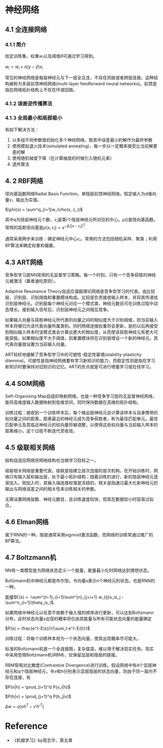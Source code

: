 # 神经网络

## 4.1 全连接网络

### 4.1.1 简介

给定训练集，权重$w_i$以及阈值$\theta$可通过学习得到。

$w_i = w_i + \eta(y-\hat{y})x_i$

常见的神经网络是每层神经元与下一层全互连，不存在同层或者跨层连接。这种结构被称为多层前馈神经网络(multi-layer feedforward neural networks)。前馈是指在网络拓扑结构上不存在环或回路。

### 4.1.2 误差逆传播算法

### 4.1.3 全局最小和局部极小

有如下解决方法：

1. 以多组不同参数值初始化多个神经网络，取其中误差最小的解作为最终参数
2. 使用模拟退火技术(simulated annealing)，每一步以一定概率接受比当前解更差的解
3. 使用随机梯度下降（在计算梯度的时候引入随机元素）
4. 遗传算法



## 4. 2 RBF网络

径向基函数网络Radial Basis Function。单隐层前馈神经网络。假定输入为d维向量x，输出为实值。

$\phi(x) = \sum^q_{i=1}w_i\rho(x, c_i)$

其中q为隐层神经元个数，$c_i$是第i个隐层神经元所对应的中心。$\rho()$是径向基函数。常用的高斯径向基是$\rho(x, c_i)=e^{-\beta_i||x-c_i||^2}$. 

通常采用两步来训练：确定神经元中心$c_i$，常用的方法包括随机采样、聚类；利用BP算法来确定权重和偏置。



## 4.3 ART网络

竞争型学习是NN常用的无监督学习策略。每一个时刻，只有一个竞争获胜的神经元被激活（赢者通吃原则）。

Adaptive Resonance Theory自适应谐振理论网络是竞争型学习的代表。由比较层、识别层、识别阈值和重置模块构成。比较层负责接收输入样本，并将其传递给识别层神经元。识别层每个神经元对应一个模式类，神经元数目可在训练过程中动态增长。接到输入信号后，识别层神经元之间相互竞争。

如果输入向量与获胜神经元所代表的向量之间的相似度大于识别阈值，则当前输入样本将被归为该代表向量所属类别。同时网络连接权重将会更新，是的以后再接受到相似输入样本时该模式类会计算出更大的相似度，从而使该获胜神经元有更大可能获胜。如果相似度不大于阈值，则重置模块将在识别层增设一个新的神经元，其代表向量就设置为当前输入向量。

ART较好地缓解了竞争型学习中的可塑性-稳定性窘境(stability-plasticity dilemma)。可塑性是指神经网络要有学习新知识的能力，而稳定性则是指在学习新知识时要保持对旧知识的记忆。ART的优点就是可进行增量学习或在线学习。



## 4.4 SOM网络

Self-Organizing Map自组织映射网络。也是一种竞争学习型的无监督神经网络，能将高维度输入数据映射到低维空间，同时保持数据在高维的拓扑结构。

训练过程：接收到一个训练样本后，每个输出层神经元会计算该样本与自身携带的权向量之间的距离，距离最近的神经元成为竞争获胜者，称为最佳匹配单元。最佳匹配单元及其临近神经元的权向量将被调整，以使得这些权向量与当前输入样本的距离缩小。这个过程不断迭代至收敛。



## 4.5 级联相关网络

结构自适应网络将网络结构也当做学习目标之一。

级联相关网络是重要代表。级联是指建立层次连接的层次机构。在开始训练时，网络只有输入层和输出层，处于最小拓扑结构；随着训练的进行，新的隐层神经元逐渐加入。刚加入时，其输入端连接权值是冻结的。相关是指通过最大化新神经元的输出与网络误差之间的相关性来训练相关的参数。

无需设置网络层数、神经元数目，且训练速度较快，但其在数据较小时容易过拟合。



## 4.6 Elman网络

属于RNN的一种。隐层通常采用sigmoid激活函数，而网络的训练常通过推广的BP算法。



## 4.7 Boltzmann机

NN有一类模型是为网络状态定义一个能量，能量最小化时网络达到理想状态。

Boltzmann机中神经元都是布尔型。令向量s表示n个神经元的状态。也是RNN的一种。

能量$E(s) = -\sum^{n-1}_{i=1}\sum^{n}_{j=i+1} w_{ij}s_is_j - \sum^n_{i=1}\theta_is_i$. 

如果网络中神经元以任意不依赖于输入值的顺序进行更新，可以达到Boltzmann分布，此时状态向量s出现的概率将仅由其能量与所有可能状态向量的能量确定

$P(s) = \frac{e^{-E(s)}}{\sum_t e^{-E(t)}}$

训练过程：将每个训练样本视为一个状态向量，使其出现概率尽可能大。

标准的Boltzmann机是一个全连接图，复杂度高，难以用于解决现实任务。现实中采用受限Boltzmann机(RBM)，仅保留显层和隐层的链接。

RBM常用对比散度(Contrastive Divergence)进行训练。假设网络中有d个显层神经元和q个隐层神经元，令v和h分别表示显层隐层的状态向量，则由于同一层内不存在连接，有

$P(v|h) = \prod_{i=1}^d P(v_i|h)$

$P(h|v) = \prod_{j=1}^q P(h_j|v)$

$\Delta w = \eta(vh^T - v'h'^T)$











# Reference

- 《机器学习》by周志华，第五章